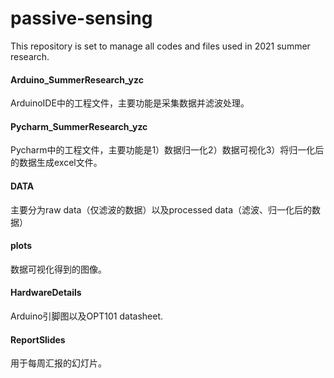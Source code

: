 # passive-sensing
This repository is set to manage all codes and files used in 2021 summer research.

#### Arduino_SummerResearch_yzc
ArduinoIDE中的工程文件，主要功能是采集数据并滤波处理。

#### Pycharm_SummerResearch_yzc
Pycharm中的工程文件，主要功能是1）数据归一化2）数据可视化3）将归一化后的数据生成excel文件。

#### DATA
主要分为raw data（仅滤波的数据）以及processed data（滤波、归一化后的数据）

#### plots
数据可视化得到的图像。

#### HardwareDetails
Arduino引脚图以及OPT101 datasheet.

#### ReportSlides
用于每周汇报的幻灯片。
